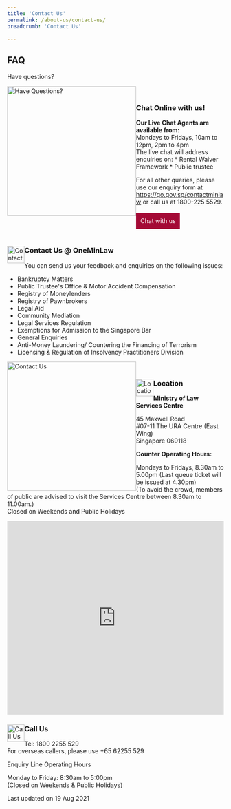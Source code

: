 ```yaml
---
title: 'Contact Us'
permalink: /about-us/contact-us/
breadcrumb: 'Contact Us'

---
```



<style>
  .image {margin-bottom: 1em;}
</style>

FAQ
---

Have questions?

<div class="image">
  <a href="https://va.ecitizen.gov.sg/cfp/customerPages/mlaw/explorefaq.aspx"><img src="/images/mlaw-faq.png/" title="Have Questions?" alt="Have Questions?" style="width: 300px; float: left;"></a>
</div><br>

<!-- Live chat -->
<div class="paragraphs">
  <div class="content-heading"><h3>Chat Online with us!</h3></div>
</div>
  <b>Our Live Chat Agents are available from:</b><br>
Mondays to Fridays, 10am to 12pm, 2pm to 4pm
<br>
The live chat will address enquiries on:
* Rental Waiver Framework
* Public trustee

For all other queries, please use our enquiry form at <a href="https://go.gov.sg/contactminlaw">https://go.gov.sg/contactminlaw</a> or call us at 1800-225 5529.<br><br>
<a href="https://static.zdassets.com/web_widget/latest/liveChat.html?v=10#key=flexanswer1659.zendesk.com&title=MinLaw%20Live%20Chat" target="_blank" style="display:inline-block;padding:10px;color:#fff;background:#a40935;text-decoration:none">Chat with us</a><br><br>

<!-- End Live chat -->

<div class="paragraphs">
   <a href="https://eservices.mlaw.gov.sg/enquiry/">
   <img style="float:left; width: 40px;" src="/images/enq.png/" title="Contact Us" alt="Contact Us"></a>
   <div class="content-heading">
   <h3> Contact Us @ OneMinLaw</h3>
  </div>
</div>

You can send us your feedback and enquiries on the following issues: 

* Bankruptcy Matters
* Public Trustee's Office & Motor Accident Compensation
* Registry of Moneylenders
* Registry of Pawnbrokers
* Legal Aid
* Community Mediation
* Legal Services Regulation
* Exemptions for Admission to the Singapore Bar
* General Enquiries
* Anti-Money Laundering/ Countering the Financing of Terrorism
* Licensing & Regulation of Insolvency Practitioners Division

<div class="image">
  <a href="https://eservices.mlaw.gov.sg/enquiry/"><img src="/images/mlaw-contactus.png/" title="Contact Us" alt="Contact Us" style="width: 300px; float: left;"></a>
</div><br>

<div class="paragraphs">
   <a href="https://eservices.mlaw.gov.sg/enquiry/">
   <img style="float:left; width: 40px;" src="/images/loc.png/" title="Location" alt="Location"></a>
   <div class="content-heading">
   <h3>Location</h3>
  </div>
</div>

**Ministry of Law Services Centre**

45 Maxwell Road<br>
#07-11 The URA Centre (East Wing)<br>
Singapore 069118

**Counter Operating Hours:**

Mondays to Fridays, 8.30am to 5.00pm (Last queue ticket will be issued at 4.30pm)<br>
(To avoid the crowd, members of public are advised to visit the Services Centre between 8.30am to 11.00am.)<br>
Closed on Weekends and Public Holidays<br>


<iframe src="https://www.google.com/maps/embed?pb=!1m18!1m12!1m3!1d3988.822848251594!2d103.84365931492538!3d1.2799253621522304!2m3!1f0!2f0!3f0!3m2!1i1024!2i768!4f13.1!3m3!1m2!1s0x31da190d593a26ad%3A0x59b7a80e5c764ef5!2sURA+Workers!5e0!3m2!1sen!2ssg!4v1562046377422!5m2!1sen!2ssg" title="URA Workers Map" alt="URA Workers Map" width="100%" height="450" frameborder="0" style="border:0" allowfullscreen></iframe><br>

<div class="paragraphs">
   <a href="https://eservices.mlaw.gov.sg/enquiry/">
   <img style="float:left; width: 40px;" src="/images/call.png/" title="Call Us" alt="Call Us"></a>
   <div class="content-heading">
   <h3> Call Us</h3>
  </div>
</div>

Tel: 1800 2255 529<br>
For overseas callers, please use +65 62255 529

Enquiry Line Operating Hours

Monday to Friday: 8:30am to 5:00pm<br>
(Closed on Weekends & Public Holidays)

<p class="right-side-updated">Last updated on 19 Aug 2021</p> 
